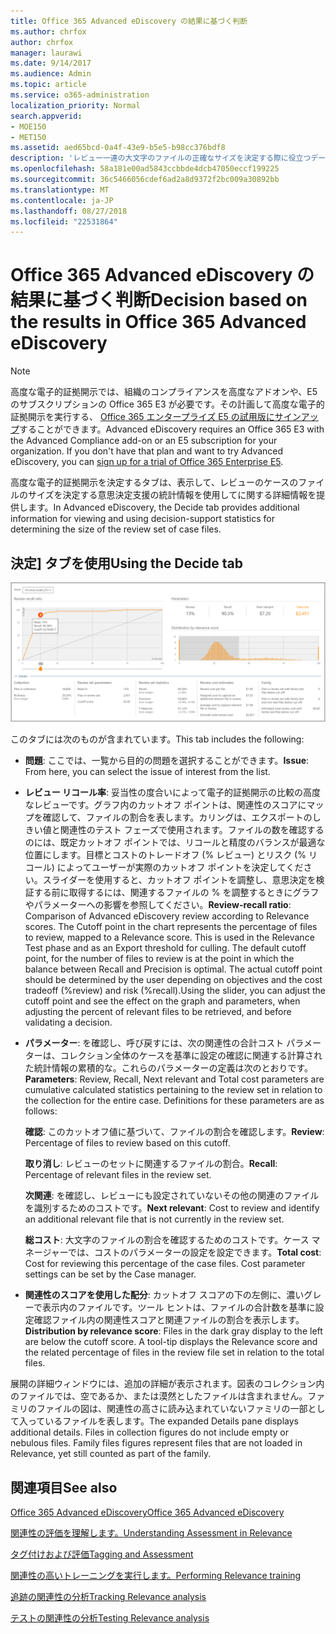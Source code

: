 ```yaml
---
title: Office 365 Advanced eDiscovery の結果に基づく判断
ms.author: chrfox
author: chrfox
manager: laurawi
ms.date: 9/14/2017
ms.audience: Admin
ms.topic: article
ms.service: o365-administration
localization_priority: Normal
search.appverid:
- MOE150
- MET150
ms.assetid: aed65bcd-0a4f-43e9-b5e5-b98cc376bdf8
description: 'レビュー一連の大文字のファイルの正確なサイズを決定する際に役立つデータを電子的証拠開示の Office 365 の詳細設定で [決定] タブが提供するしくみについて説明します。 '
ms.openlocfilehash: 58a181e00ad5843ccbbde4dcb47050eccf199225
ms.sourcegitcommit: 36c5466056cdef6ad2a8d9372f2bc009a30892bb
ms.translationtype: MT
ms.contentlocale: ja-JP
ms.lasthandoff: 08/27/2018
ms.locfileid: "22531864"
---
```

# <a name="decision-based-on-the-results-in-office-365-advanced-ediscovery"></a><span data-ttu-id="dfc95-103">Office 365 Advanced eDiscovery の結果に基づく判断</span><span class="sxs-lookup"><span data-stu-id="dfc95-103">Decision based on the results in Office 365 Advanced eDiscovery</span></span>

> [!NOTE]
> <span data-ttu-id="dfc95-p101">高度な電子的証拠開示では、組織のコンプライアンスを高度なアドオンや、E5 のサブスクリプションの Office 365 E3 が必要です。その計画して高度な電子的証拠開示を実行する、 [Office 365 エンタープライズ E5 の試用版にサインアップ](https://go.microsoft.com/fwlink/p/?LinkID=698279)することができます。</span><span class="sxs-lookup"><span data-stu-id="dfc95-p101">Advanced eDiscovery requires an Office 365 E3 with the Advanced Compliance add-on or an E5 subscription for your organization. If you don't have that plan and want to try Advanced eDiscovery, you can [sign up for a trial of Office 365 Enterprise E5](https://go.microsoft.com/fwlink/p/?LinkID=698279).</span></span> 
  
 <span data-ttu-id="dfc95-106">高度な電子的証拠開示を決定するタブは、表示して、レビューのケースのファイルのサイズを決定する意思決定支援の統計情報を使用してに関する詳細情報を提供します。</span><span class="sxs-lookup"><span data-stu-id="dfc95-106">In Advanced eDiscovery, the Decide tab provides additional information for viewing and using decision-support statistics for determining the size of the review set of case files.</span></span> 
  
## <a name="using-the-decide-tab"></a><span data-ttu-id="dfc95-107">決定] タブを使用</span><span class="sxs-lookup"><span data-stu-id="dfc95-107">Using the Decide tab</span></span>

![関連性の決定](media/f32fed89-f3b5-404a-90c7-ea25d2eb58a9.png)
  
<span data-ttu-id="dfc95-109">このタブには次のものが含まれています。</span><span class="sxs-lookup"><span data-stu-id="dfc95-109">This tab includes the following:</span></span>
  
- <span data-ttu-id="dfc95-110">**問題**: ここでは、一覧から目的の問題を選択することができます。</span><span class="sxs-lookup"><span data-stu-id="dfc95-110">**Issue**: From here, you can select the issue of interest from the list.</span></span> 
    
- <span data-ttu-id="dfc95-p102">**レビュー リコール率**: 妥当性の度合いによって電子的証拠開示の比較の高度なレビューです。グラフ内のカットオフ ポイントは、関連性のスコアにマップを確認して、ファイルの割合を表します。カリングは、エクスポートのしきい値と関連性のテスト フェーズで使用されます。ファイルの数を確認するのには、既定カットオフ ポイントでは、リコールと精度のバランスが最適な位置にします。目標とコストのトレードオフ (% レビュー) とリスク (% リコール) によってユーザーが実際のカットオフ ポイントを決定してください。スライダーを使用すると、カットオフ ポイントを調整し、意思決定を検証する前に取得するには、関連するファイルの % を調整するときにグラフやパラメーターへの影響を参照してください。</span><span class="sxs-lookup"><span data-stu-id="dfc95-p102">**Review-recall ratio**: Comparison of Advanced eDiscovery review according to Relevance scores. The Cutoff point in the chart represents the percentage of files to review, mapped to a Relevance score. This is used in the Relevance Test phase and as an Export threshold for culling. The default cutoff point, for the number of files to review is at the point in which the balance between Recall and Precision is optimal. The actual cutoff point should be determined by the user depending on objectives and the cost tradeoff (%review) and risk (%recall).Using the slider, you can adjust the cutoff point and see the effect on the graph and parameters, when adjusting the percent of relevant files to be retrieved, and before validating a decision.</span></span>
    
- <span data-ttu-id="dfc95-p103">**パラメーター**: を確認し、呼び戻すには、次の関連性の合計コスト パラメーターは、コレクション全体のケースを基準に設定の確認に関連する計算された統計情報の累積的な。これらのパラメーターの定義は次のとおりです。</span><span class="sxs-lookup"><span data-stu-id="dfc95-p103">**Parameters**: Review, Recall, Next relevant and Total cost parameters are cumulative calculated statistics pertaining to the review set in relation to the collection for the entire case. Definitions for these parameters are as follows:</span></span>
    
    <span data-ttu-id="dfc95-118">**確認**: このカットオフ値に基づいて、ファイルの割合を確認します。</span><span class="sxs-lookup"><span data-stu-id="dfc95-118">**Review**: Percentage of files to review based on this cutoff.</span></span> 
    
    <span data-ttu-id="dfc95-119">**取り消し**: レビューのセットに関連するファイルの割合。</span><span class="sxs-lookup"><span data-stu-id="dfc95-119">**Recall**: Percentage of relevant files in the review set.</span></span> 
    
    <span data-ttu-id="dfc95-120">**次関連**: を確認し、レビューにも設定されていないその他の関連のファイルを識別するためのコストです。</span><span class="sxs-lookup"><span data-stu-id="dfc95-120">**Next relevant**: Cost to review and identify an additional relevant file that is not currently in the review set.</span></span> 
    
    <span data-ttu-id="dfc95-p104">**総コスト**: 大文字のファイルの割合を確認するためのコストです。ケース マネージャーでは、コストのパラメーターの設定を設定できます。</span><span class="sxs-lookup"><span data-stu-id="dfc95-p104">**Total cost**: Cost for reviewing this percentage of the case files. Cost parameter settings can be set by the Case manager.</span></span>
    
- <span data-ttu-id="dfc95-p105">**関連性のスコアを使用した配分**: カットオフ スコアの下の左側に、濃いグレーで表示内のファイルです。ツール ヒントは、ファイルの合計数を基準に設定確認ファイル内の関連性スコアと関連ファイルの割合を表示します。</span><span class="sxs-lookup"><span data-stu-id="dfc95-p105">**Distribution by relevance score**: Files in the dark gray display to the left are below the cutoff score. A tool-tip displays the Relevance score and the related percentage of files in the review file set in relation to the total files.</span></span>
    
<span data-ttu-id="dfc95-p106">展開の詳細ウィンドウには、追加の詳細が表示されます。図表のコレクション内のファイルでは、空であるか、または漠然としたファイルは含まれません。ファミリのファイルの図は、関連性の高さに読み込まれていないファミリの一部として入っているファイルを表します。</span><span class="sxs-lookup"><span data-stu-id="dfc95-p106">The expanded Details pane displays additional details. Files in collection figures do not include empty or nebulous files. Family files figures represent files that are not loaded in Relevance, yet still counted as part of the family.</span></span>
  
## <a name="see-also"></a><span data-ttu-id="dfc95-128">関連項目</span><span class="sxs-lookup"><span data-stu-id="dfc95-128">See also</span></span>

[<span data-ttu-id="dfc95-129">Office 365 Advanced eDiscovery</span><span class="sxs-lookup"><span data-stu-id="dfc95-129">Office 365 Advanced eDiscovery</span></span>](office-365-advanced-ediscovery.md)
  
[<span data-ttu-id="dfc95-130">関連性の評価を理解します。</span><span class="sxs-lookup"><span data-stu-id="dfc95-130">Understanding Assessment in Relevance</span></span>](assessment-in-relevance-in-advanced-ediscovery.md)
  
[<span data-ttu-id="dfc95-131">タグ付けおよび評価</span><span class="sxs-lookup"><span data-stu-id="dfc95-131">Tagging and Assessment</span></span>](tagging-and-relevance-training-in-advanced-ediscovery.md)
  
[<span data-ttu-id="dfc95-132">関連性の高いトレーニングを実行します。</span><span class="sxs-lookup"><span data-stu-id="dfc95-132">Performing Relevance training</span></span>](tagging-and-assessment-in-advanced-ediscovery.md)
  
[<span data-ttu-id="dfc95-133">追跡の関連性の分析</span><span class="sxs-lookup"><span data-stu-id="dfc95-133">Tracking Relevance analysis</span></span>](track-relevance-analysis-in-advanced-ediscovery.md)
  
[<span data-ttu-id="dfc95-134">テストの関連性の分析</span><span class="sxs-lookup"><span data-stu-id="dfc95-134">Testing Relevance analysis</span></span>](test-relevance-analysis-in-advanced-ediscovery.md)

